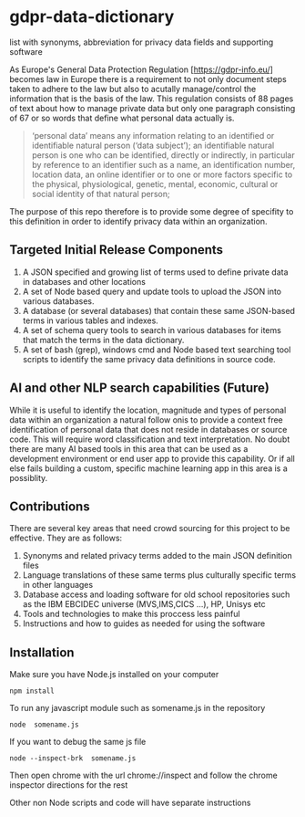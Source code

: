 # gdpr-data-dictionary
list with synonyms, abbreviation for privacy data fields and supporting software

As Europe's General Data Protection Regulation [https://gdpr-info.eu/] becomes law in Europe there is a requirement to not only document steps taken to adhere to the law but also to acutally manage/control the information that is the basis of the law.  This regulation consists of 88 pages of text about how to manage private data but only one paragraph consisting of 67 or so words that define what personal data actually is.

> ‘personal data’ means any information relating to an identified or identifiable natural person (‘data subject’); an identifiable natural person is one who can be identified, directly or indirectly, in particular by reference to an identifier such as a name, an identification number, location data, an online identifier or to one or more factors specific to the physical, physiological, genetic, mental, economic, cultural or social identity of that natural person;



The purpose of this repo therefore is to provide some degree of specifity to this definition in order to identify privacy data within an organization.

## Targeted Initial Release Components 

1. A JSON specified and growing  list of terms used to define private data in databases and other locations
2. A set of Node based query and update tools to upload the JSON into various databases.
3. A database (or several databases)   that contain these same JSON-based terms in various tables and indexes. 
4. A set of schema query tools to search in various databases for items that match the terms in the data dictionary. 
5. A set of bash (grep), windows cmd and Node based text searching tool scripts to identify the same privacy data definitions in source code.

## AI and other NLP search capabilities (Future)

While it is useful to identify the location, magnitude and types of personal data within an organization a natural follow onis to provide a context free identification of personal data that does not reside in databases or source code. This will require word classification and text interpretation.  No doubt there are many AI based tools in this area that can be used as a development environment or end user app to provide this capability. Or if all else fails building a custom, specific machine learning app in this area is a possiblity. 

## Contributions

There are several key areas that need crowd sourcing  for this project to be effective. They are as follows:

1.  Synonyms and related privacy terms added to the main JSON definition files
2.  Language translations of these same terms plus culturally specific terms in other languages
3.  Database access and loading software for old school repositories such as the IBM EBCIDEC universe (MVS,IMS,CICS ...), HP, Unisys etc
4.  Tools and technologies to make this proccess less painful
5.  Instructions and how to guides as needed for using the software

## Installation

Make sure you have Node.js installed on your computer

`npm install`

To run any  javascript module such as somename.js in the repository 

`node  somename.js`

If you want to debug the same js file

`node --inspect-brk  somename.js`

Then open chrome with the url chrome://inspect and follow the chrome inspector directions for the rest

Other non Node scripts and code will have separate instructions




